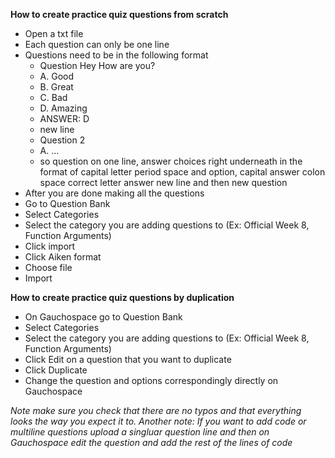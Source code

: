 **How to create practice quiz questions from scratch**

* Open a txt file
* Each question can only be one line 
* Questions need to be in the following format
  * Question Hey How are you?
  * A. Good
  * B. Great
  * C. Bad
  * D. Amazing
  * ANSWER: D
  * new line 
  * Question 2
  * A. ... 
  * so question on one line, answer choices right underneath in the format of capital letter period space and option, capital answer colon space correct letter answer new line and then new question
* After you are done making all the questions 
* Go to Question Bank
* Select Categories
* Select the category you are adding questions to (Ex: Official Week 8, Function Arguments)
* Click import 
* Click Aiken format
* Choose file
* Import 

**How to create practice quiz questions by duplication**
* On Gauchospace go to Question Bank
* Select Categories
* Select the category you are adding questions to (Ex: Official Week 8, Function Arguments)
* Click Edit on a question that you want to duplicate
* Click Duplicate
* Change the question and options correspondingly directly on Gauchospace

*Note make sure you check that there are no typos and that everything looks the way you expect it to.*
*Another note: If you want to add code or multiline questions upload a singluar question line and then on Gauchospace edit the question and add the rest of the lines of code* 
